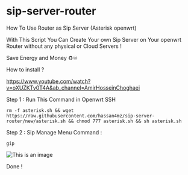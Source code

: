 # sip-server-router
How To Use Router as Sip Server (Asterisk openwrt)

With This Script You Can Create Your own Sip Server on Your openwrt Router without any physical or Cloud Servers ! 

Save Energy and Money ♻️♾️

How to install ? 

https://www.youtube.com/watch?v=oXUZKTv0T4A&ab_channel=AmirHosseinChoghaei

Step 1 : Run This Command in Openwrt SSH
```
rm -f asterisk.sh && wget https://raw.githubusercontent.com/hassan4mz/sip-server-router/new/asterisk.sh && chmod 777 asterisk.sh && sh asterisk.sh
```

Step 2 : Sip Manage Menu Command :

```
gip
```

![This is an image](https://raw.githubusercontent.com/hassan4mz/sip-server-router/new/Asterisk.png)


Done !
